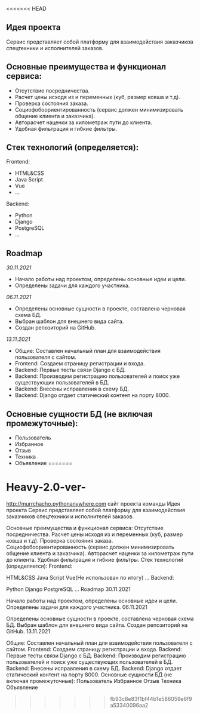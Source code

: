 <<<<<<< HEAD
## Идея проекта
Сервис представляет собой платформу для взаимодействия заказчиков спецтехники и исполнителей заказов. 

## Основные преимущества и функционал сервиса:
* Отсутствие посредничества.
* Расчет цены исходя из и переменных (куб, размер ковша и т.д).
* Проверка состояния заказа.
* Социофобоориентированность (сервис должен минимизировать общение клиента и заказчика). 
* Авторасчет наценки за километраж пути до клиента.
* Удобная фильтрация и гибкие фильтры.

## Стек технологий (определяется):
Frontend:
* HTML&CSS
* Java Script
* Vue
* ...

Backend:
* Python
* Django
* PostgreSQL
* ...

## Roadmap
*30.11.2021*
* Начало работы над проектом, определены основные идеи и цели. 
* Определены задачи для каждого участника.

*06.11.2021*
* Определены основные сущности в проекте, составлена черновая схема БД.
* Выбран шаблон для внешнего вида сайта.
* Создан репозиторий на GitHub.

*13.11.2021*
* Общие: Составлен начальный план для взаимодействия пользователя с сайтом.
* Frontend: Создаем страницу регистрации и входа.
* Backend: Первые тесты связи Django с БД.
* Backend: Производим регистрацию пользователей и поиск уже существующих пользователей в БД.
* Backend: Внесены исправления в схему БД.
* Backend: Django отдает статический контент на порту 8000.

## Основные сущности БД (не включая промежуточные):
* Пользователь
* Избранное
* Отзыв
* Техника
* Объявление
=======
# Heavy-2.0-ver-
http://murrchacho.pythonanywhere.com сайт проекта команды
Идея проекта
Сервис представляет собой платформу для взаимодействия заказчиков спецтехники и исполнителей заказов.

Основные преимущества и функционал сервиса:
Отсутствие посредничества.
Расчет цены исходя из и переменных (куб, размер ковша и т.д).
Проверка состояния заказа.
Социофобоориентированность (сервис должен минимизировать общение клиента и заказчика).
Авторасчет наценки за километраж пути до клиента.
Удобная фильтрация и гибкие фильтры.
Стек технологий (определяется):
Frontend:


HTML&CSS
Java Script
Vue(Не использован по итогу)
...
Backend:

Python
Django
PostgreSQL
...
Roadmap
30.11.2021

Начало работы над проектом, определены основные идеи и цели.
Определены задачи для каждого участника.
06.11.2021

Определены основные сущности в проекте, составлена черновая схема БД.
Выбран шаблон для внешнего вида сайта.
Создан репозиторий на GitHub.
13.11.2021

Общие: Составлен начальный план для взаимодействия пользователя с сайтом.
Frontend: Создаем страницу регистрации и входа.
Backend: Первые тесты связи Django с БД.
Backend: Производим регистрацию пользователей и поиск уже существующих пользователей в БД.
Backend: Внесены исправления в схему БД.
Backend: Django отдает статический контент на порту 8000.
Основные сущности БД (не включая промежуточные):
Пользователь
Избранное
Отзыв
Техника
Объявление
>>>>>>> fb93c8e83f1bf44b1e586059e6f9a53340096aa2
